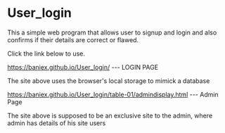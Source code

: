 # User_login

This a simple web program that allows user to signup and login and also confirms if their details are correct or flawed.

Click the link below to use.


https://baniex.github.io/User_login/  ---  LOGIN PAGE

The site above uses the browser's local storage to mimick a database


https://baniex.github.io/User_login/table-01/admindisplay.html --- Admin Page

The site above is supposed to be an exclusive site to the admin, where admin has details of his site users
